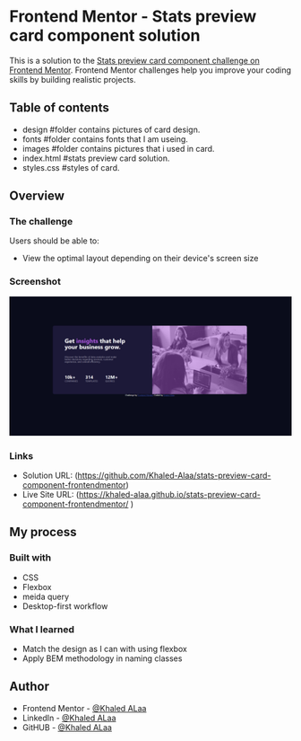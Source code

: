 # Frontend Mentor - Stats preview card component solution

This is a solution to the [Stats preview card component challenge on Frontend Mentor](https://www.frontendmentor.io/challenges/stats-preview-card-component-8JqbgoU62). Frontend Mentor challenges help you improve your coding skills by building realistic projects. 

## Table of contents

- design #folder contains pictures of card design.
- fonts #folder contains fonts that I am useing.
- images #folder contains pictures that i used in card.
- index.html #stats preview card solution.
- styles.css #styles of card.

## Overview

### The challenge

Users should be able to:

- View the optimal layout depending on their device's screen size

### Screenshot

![](./screenshot.PNG)

### Links

- Solution URL: (https://github.com/Khaled-Alaa/stats-preview-card-component-frontendmentor)
- Live Site URL: (https://khaled-alaa.github.io/stats-preview-card-component-frontendmentor/
)

## My process

### Built with

- CSS
- Flexbox
- meida query
- Desktop-first workflow


### What I learned

- Match the design as I can with using flexbox
- Apply BEM methodology in naming classes


## Author

- Frontend Mentor - [@Khaled ALaa](https://www.frontendmentor.io/profile/Khaled-Alaa)
- LinkedIn - [@Khaled ALaa](www.linkedin.com/in/khaledmalaa)
- GitHUB - [@Khaled ALaa](https://github.com/Khaled-Alaa)

